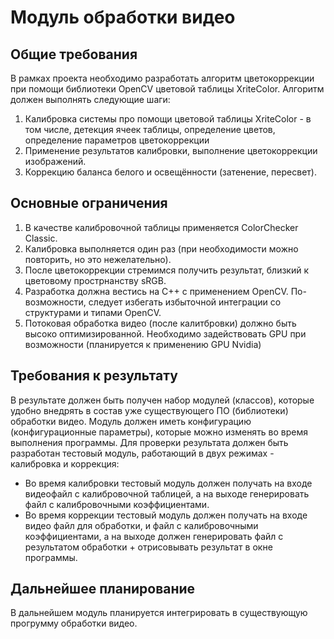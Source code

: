 # Модуль обработки видео

## Общие требования

В рамках проекта необходимо разработать алгоритм цветокоррекции при помощи библиотеки OpenCV цветовой таблицы XriteColor. Алгоритм должен выполнять следующие шаги:

1. Калибровка системы про помощи цветовой таблицы XriteColor - в том числе, детекция ячеек таблицы, определение цветов, определение параметров цветокоррекции
2. Применение результатов калибровки, выполнение цветокоррекции изображений.
3. Коррекцию баланса белого и освещённости (затенение, пересвет).

## Основные ограничения

1. В качестве калибровочной таблицы применяется ColorChecker Classic.
2. Калибровка выполняется один раз (при необходимости можно повторить, но это нежелательно).
3. После цветокоррекции стремимся получить результат, близкий к цветовому прострнанству sRGB.
4. Разработка должна вестись на C++ с применением OpenCV. По-возможности, следует избегать избыточной интеграции со структурами и типами OpenCV.
5. Потоковая обработка видео (после калитбровки) должно быть высоко оптимизированной. Необходимо задействовать GPU при возможности (планируется к применению GPU Nvidia)

## Требования к результату

В результате должен быть получен набор модулей (классов), которые удобно внедрять в состав уже существующего ПО (библиотеки) обработки видео.
Модуль должен иметь конфигурацию (конфигурационные параметры), которые можно изменять во время выполнения программы.
Для проверки результата должен быть разработан тестовый модуль, работающий в двух режимах - калибровка и коррекция:

- Во время калибровки тестовый модуль должен получать на входе видеофайл с калибровочной таблицей, а на выходе генерировать файл с калибровочными коэффициентами.
- Во время коррекции тестовый модуль должен получать на входе видео файл для обработки, и файл с калибровочными коэффициентами, а на выходе должен генерировать файл с результатом обработки + отрисовывать результат в окне программы.

## Дальнейшее планирование

В дальнейшем модуль планируется интегрировать в существующую прогрумму обработки видео.
